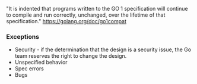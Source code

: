 "It is indented that programs written to the GO 1 specification will continue to compile and run correctly, unchanged, over the lifetime of that specification."
https://golang.org/doc/go1compat

### Exceptions

- Security - if the determination that the design is a security issue, the Go team reserves the right to change the design.
- Unspecified behavior 
- Spec errors 
- Bugs